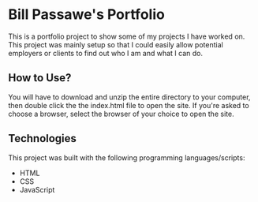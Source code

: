 # Bill Passawe's Portfolio

This is a portfolio project to show some of my projects I have worked on. This project was mainly setup so that I could easily allow potential employers or clients to find out who I am and what I can do.

How to Use?
-----------

You will have to download and unzip the entire directory to your computer, then double click the the index.html file to open the site. If you're asked to choose a browser, select the browser of your choice to open the site.


## Technologies 

This project was built with the following programming languages/scripts:

- HTML
- CSS
- JavaScript
